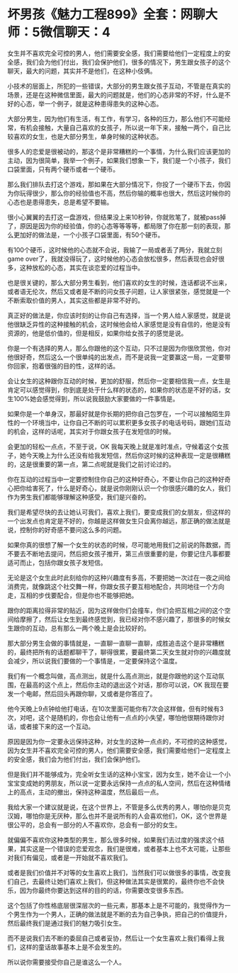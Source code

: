 # 坏男孩《魅力工程899》全套：网聊大师：5微信聊天：4

女生并不喜欢完全可控的男人，他们需要安全感，我们需要给他们一定程度上的安全感，我们会为他们付出，我们会保护他们，很多的情况下，男生跟女孩子的这个聊天，最大的问题，其实并不是他们，在这种小伎俩。

小技术的层面上，所犯的一些错误，大部分的男生跟女孩子互动，不管是在真实的场景，还是在这种微信里面，最大的问题就是，他们的心态非常的不好，什么是不好的心态，举一个例子，就是这种患得患失的这种心态。

大部分男生，因为他们有生活，有工作，有学习，各种的压力，那么他们不可能经常，有机会接触，大量自己喜欢的女孩子，所以说一年下来，接触一两个，自己比较喜欢的女生，也是大部分男生，单身时候的这种状态。

很多人的恋爱是很被动的，那这个是非常糟糕的一个事情，为什么我们应该更加的主动，因为很简单，我举一个例子，如果我们想象一下，我们是一个小孩子，我们口袋里面，只有两个硬币或者一个硬币。

那么我们排队去打这个游戏，那如果在大部分情况下，你投了一个硬币下去，你因为你玩得很少，那么你的经验值也不高，然后你输的概率也很大，然后这时候你的心态也是患得患失，总是希望不要输。

很小心翼翼的去打这一盘游戏，但结果没上来10秒钟，你就败笔了，就被pass掉了，原因是因为你的经验值，你的心态等等等等，都局限了你在那一刻的表现，那么更加好的做法是，一个小孩子口袋里面，有50个硬币。

有100个硬币，这时候他的心态就不会说，我输了一局或者丢了两分，我就立刻game over了，我就没得玩了，这时候他的心态会放松很多，然后表现也会好很多，这种放松的心态，其实在谈恋爱的过程当中。

也是很关键的，那么大部分男生看到，他们喜欢的女生的时候，连话都说不出来，或者语无伦次，然后又或者是不断的问女孩子问题，让人家很紧张，感觉就是一个不断索取价值的男人，其实这些都是非常不好的。

真正好的做法是，你应该时刻的让你自己有选择，当一个男人给人家感觉，就是说他很缺乏异性的这种接触的机会，这时候他会给人家感觉是没有自信的，他是没有资源的，他是低价值的，但是相反，如果你给女孩子的感觉是说。

你是一个有选择的男人，那么你跟他的这个互动，只不过是因为你很欣赏他，你对他很好奇，然后这么一个很单纯的出发点，而不是说我一定要赢这一局，一定要带你回家，抱着很强的目的性，这样的话。

会让女生的这种跟你互动的时候，更加的舒服，然后你一定要相信我一点，女生是肯定可以感觉得到，你到底是处于什么样的状态的，如果你的状态是不好的话，女生100%她会感觉得到，所以说我鼓励大家要做的一件事情是。

如果你是一个单身汉，那最好就是你长期的把你自己包罗在，一个可以接触陌生异性的一个环境当中，让你自己不断的可以累积更多女孩子的电话号码，跟她们互动的机会，这样的话呢，其实对于你跟女孩子在发短信的时候。

会更加的轻松一点点，不至于说，OK 我每天晚上就是准时准点，守候着这个女孩子，她今天晚上为什么还没有给我发短信，然后你这时候的这种表现一定是很糟糕的，这是很重要的第一点，第二点呢就是我们之前讨论过的。

你在互动的过程当中一定要控制住你自己的这种好奇心，不要让你自己的这种好奇心把你给害死了，什么是好奇心，就是说你刚刚认识一个你很感兴趣的女人，我们作为男生我们都能够理解这种感受，我们是兴奋的。

我们是希望尽快的去让她认可我们，喜欢上我们，要变成我们的女朋友，但这样的一个出发点也肯定是不好的，你越是这样做女生只会离你越远，那正确的做法就是说，控制你的好奇感不要问这么多的问题。

如果你真的很想了解一个女生的状态的时候，尽可能地用我们之前说的陈数据，而不要去不断地去提问，然后把女孩子推开，第三点很重要的是，你要记住凡事都要适可而止，包括你跟女孩子发短信。

无论是这个女生此时此刻给你的这种兴趣度有多高，不要把她一次过在一夜之间给消费完，就像跳这个社交舞一样，你跟女孩子要互相地配合，共同地往一个方向走，互相的步伐要配合，但是你也不能够把她。

跟你的距离拉得非常的贴近，因为这样做你们会撞车，你们会把互相之间的这个空间给摩擦了，然后让女生到最终感觉到，我已经对你不感兴趣了，那很多的时候女生跟你的互动，总有那么一两个晚上是会比较好的。

那大部分男生会做的事情就是，一直聊一直聊一直聊，成胜追击这个是非常糟糕的，最终把所有的话题都聊干了，聊得很累，要最终第二天女生就对你的兴趣度就会减少，所以说我们要做的一个事情是，一定要保持这个温度。

我们有一个概念叫做，高点测出，就是什么高点测出，就是你跟他的这个互动氛围，在最高的这个点上，然后你主动的退出这个对话，那你可以说，OK 我现在要发一个电邮，然后回头再跟你聊，又或者是你答应了。

他今天晚上9点钟给他打电话，在10次里面可能你有7次会这样做，但有时候有3次，对吧，这个是随机的，你也会让他有一点点的小失望，哪怕他很期待跟你对话，或者接下来的这一个互动。

原因是因为你一定要永远保持这种，对女生的这种一点点的，不可控的这种感觉，因为女生并不喜欢完全可控的男人，他们需要安全感，我们需要给他们一定程度上的安全感，我们会为他们付出，我们会保护他们。

但是我们并不能够成为，完全听女生话的这种小宝宝，因为女生，她不会让一个小宝宝变成她的男朋友，所以说一定要永远保持一点点的私人空间，然后在这种情绪上的高点，主动的撤出，保持这种温度，然后最后一点。

我给大家一个建议就是说，在这个世界上，不管是多么优秀的男人，哪怕你是贝克汉姆，哪怕你是无厌种，那么也并不是说所有的人会喜欢他们，OK，这个世界是很公平的，总会有一部分的人不喜欢你，总会有一部分的女生。

就偏偏不喜欢你这种类型的男生，那么很多时候，如果我们去过度的强求这个结果，其实这是一个错误的恋爱观念，我们是很难，或者基本上也不太可能，让那些对我们有偏见，或者是一开始就不喜欢我们。

或者是我们价值并不对等的女生喜欢上我们，当然我们可以做很多的事情，改变我们自己，去最终让她们喜欢上我们，但这种做法其实是很累的，最终你也不会快乐，因为你最终你要达到这样的目的的话，你需要改变很多东西。

这个包括了你性格底层很深层次的一些元素，那基本上是不可能的，我觉得作为一个男生作为一个男人，正确的做法就是不断的去为自己争执，把自己的价值提升，然后最终我们是通过我们的魅力吸引女生。

而不是说我们去不断的委屈自己或者妥协，然后让一个女生喜欢上我们看得上我们，这样的童话故事基本上是不会发生的。

所以说你需要接受你自己是谁这么一个人。